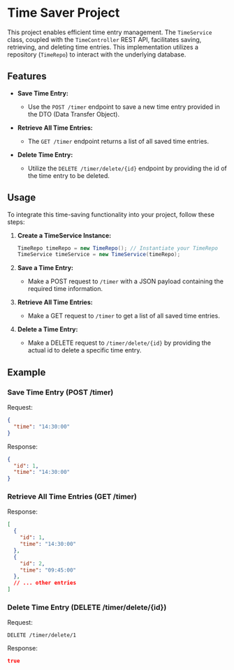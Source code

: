 # Time Saver Project

This project enables efficient time entry management. The `TimeService` class, coupled with the `TimeController` REST API, facilitates saving, retrieving, and deleting time entries. This implementation utilizes a repository (`TimeRepo`) to interact with the underlying database.

## Features

- **Save Time Entry:**
  - Use the `POST /timer` endpoint to save a new time entry provided in the DTO (Data Transfer Object).

- **Retrieve All Time Entries:**
  - The `GET /timer` endpoint returns a list of all saved time entries.

- **Delete Time Entry:**
  - Utilize the `DELETE /timer/delete/{id}` endpoint by providing the id of the time entry to be deleted.

## Usage

To integrate this time-saving functionality into your project, follow these steps:

1. **Create a TimeService Instance:**
   ```java
   TimeRepo timeRepo = new TimeRepo(); // Instantiate your TimeRepo
   TimeService timeService = new TimeService(timeRepo);
   ```

2. **Save a Time Entry:**
   - Make a POST request to `/timer` with a JSON payload containing the required time information.

3. **Retrieve All Time Entries:**
   - Make a GET request to `/timer` to get a list of all saved time entries.

4. **Delete a Time Entry:**
   - Make a DELETE request to `/timer/delete/{id}` by providing the actual id to delete a specific time entry.

## Example

### Save Time Entry (POST /timer)

Request:
```json
{
  "time": "14:30:00"
}
```

Response:
```json
{
  "id": 1,
  "time": "14:30:00"
}
```

### Retrieve All Time Entries (GET /timer)

Response:
```json
[
  {
    "id": 1,
    "time": "14:30:00"
  },
  {
    "id": 2,
    "time": "09:45:00"
  },
  // ... other entries
]
```

### Delete Time Entry (DELETE /timer/delete/{id})

Request:
```url
DELETE /timer/delete/1
```

Response:
```json
true
```
